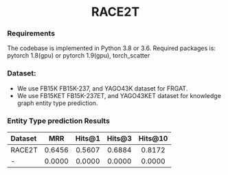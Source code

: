 <h1 align="center">
  RACE2T
</h1>

### Requirements
The codebase is implemented in Python 3.8 or 3.6. Required packages is:
    pytorch    1.8(gpu) or pytorch 1.9(gpu), torch_scatter
    
### Dataset:
- We use FB15K FB15K-237, and YAGO43K dataset for FRGAT. 
- We use FB15KET FB15K-237ET, and YAGO43KET dataset for knowledge graph entity type prediction. 


### Entity Type prediction Results
Dataset | MRR | Hits@1 | Hits@3 | Hits@10
:--- | :---: | :---: | :---: | :---:
RACE2T | 0.6456 | 0.5607 | 0.6884 | 0.8172
- | 0.0000 | 0.0000 | 0.0000 | 0.0000


